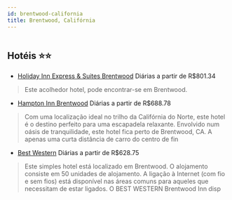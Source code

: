 ```yaml
---
id: brentwood-california
title: Brentwood, Califórnia
---
```


<center><img src="http://image1.urlforimages.com/Images/1484560/$Original/1012834236_432X288.JPG" alt="" /></center>


## Hotéis ⭐️⭐️

-    [Holiday Inn Express & Suites Brentwood](https://www.hurb.com/aud/https://www.hurb.com/hoteis/brentwood/holiday-inn-express-suites-brentwood-JNP-JP645254?cmp=18055) Diárias a partir de R$801.34
   > Este acolhedor hotel, pode encontrar-se em Brentwood. 
-    [Hampton Inn Brentwood](https://www.hurb.com/aud/https://www.hurb.com/hoteis/brentwood/hampton-inn-brentwood-JNP-JP030664?cmp=18055) Diárias a partir de R$688.78
   > Com uma localização ideal no trilho da Califórnia do Norte, este hotel é o destino perfeito para uma escapadela relaxante. Envolvido num oásis de tranquilidade, este hotel fica perto de Brentwood, CA. A apenas uma curta distância de carro do centro de fin
-    [Best Western](https://www.hurb.com/aud/https://www.hurb.com/hoteis/brentwood/best-western-JNP-JP778366?cmp=18055) Diárias a partir de R$628.75
   > Este simples hotel está localizado em Brentwood. O alojamento consiste em 50 unidades de alojamento. A ligação à Internet (com fio e sem fios) está disponível nas áreas comuns para aqueles que necessitam de estar ligados. O BEST WESTERN Brentwood Inn disp
